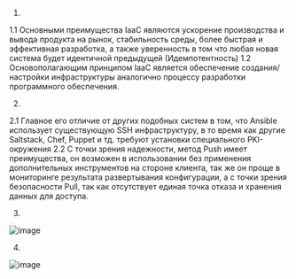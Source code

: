 1.
1.1 Основными преимущества IaaC являются ускорение производства и вывода продукта на рынок, стабильность среды, более быстрая и эффективная разработка, а также уверенность в том что любая новая система будет идентичной предыдущей (Идемпотентность)
1.2 Основополагающим принципом IaaC является обеспечение создания/настройки инфраструктуры аналогично процессу разработки программного обеспечения.

2.
2.1 Главное его отличие от других подобных систем в том, что Ansible использует существующую SSH инфраструктуру, в то время как другие Saltstack, Chef, Puppet и тд. требуют установки специального PKI-окружения
2.2 С точки зрения надежности, метод Push имеет преимущества, он возможен в использовании без применения дополнительных инструментов на стороне клиента, так же он проще в мониторинге результата развертывания конфигурации, а с точки зрения безопасности Pull, так как отсутствует единая точка отказа и хранения данных для доступа.



3.
![image](https://github.com/inyushov/devops-netology/assets/127683348/7e3b4f07-b210-47e1-8ec6-dad8eecd2111)


4.
![image](https://github.com/inyushov/devops-netology/assets/127683348/e33918be-f24c-4881-8c0b-d2a73cf7e1f5)


